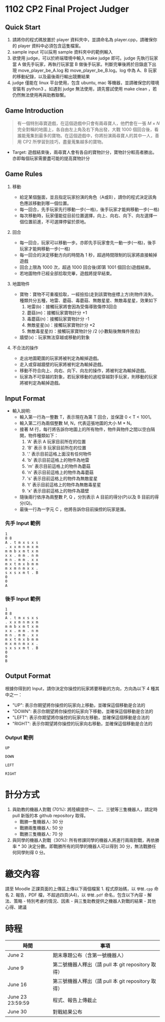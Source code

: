 # 1102 CP2 Final Project Judger
## Quick Start
1. 請將你的程式碼放置於 player 資料夾中，並請命名為 player.cpp，請確保你的 player 資料中必須包含這隻檔案。
2. sample input 可以採用 sample 資料夾中的範例輸入
3. 欲使用 judge，可以於終端環境中輸入 make judge 即可。judge 先執行玩家當 A 做先手玩家，再執行玩家當 B 做後手玩家。判斷完畢後將於目錄底下出現 move_player_be_A.log 和 move_player_be_B.log。log 中為 A、B 玩家的移動紀錄，以及最後兩行輸出競賽結果
4. judge 僅能在 linux 平台使用，包含 ubuntu, mac 等機器，並請確保您的環境安裝有 python3 。如遇到 judge 無法使用，請先嘗試使用 make clean ，若仍然無法使用再與助教聯繫。

## Game Introduction
> 有一個特別尋寶遊戲，在這個遊戲中只會有兩尋寶人，他們會在一張 $M \times N$ 完全對稱的地圖上，各自由左上角及右下角出發，大戰 1000 個回合後，看誰能蒐集到最多的寶物。在這個遊戲中，你將扮演兩尋寶人的其中一人，善用 CP2 所學習到技巧，盡量蒐集越多的寶物。

- Target: 遊戲結束後，兩尋寶人會有各自的寶物計分，寶物計分較高者勝出。亦即每個玩家需要盡可能的提高寶物計分

## Game Rules
1. 移動
    - 給定某個盤面，並且指定玩家扮演的角色（A或B），請你的程式決定該角色應該移動到哪一個位置。
    - 每一回合，先手玩家先行移動一步(一格)，後手玩家才能夠移動一步(一格)
    - 每次移動時，玩家僅能從目前位置選擇，向上、向右、向下、向左選擇一個位置前進，不可選擇停留於原地。

2. 回合
    - 每一回合，玩家可以移動一步。亦即先手玩家會先一動一步(一格)，後手玩家才能夠移動一步(一格)
    - 每一回合的決定移動方向的時間為 1 秒，超過時間限制的玩家將直接輸掉遊戲
    - 回合上限為 1000 次，超過 1000 回合後(即第 1001 個回合)遊戲結束。
    - 若地圖物件已經全部拾取完畢，遊戲將提早結束。

3. 地圖物件
    - 寶物：寶物不可重複拾取，一經撿拾(走到該寶物座標上方)則物件消失。種類共分五種，地雷、蘑菇、毒蘑菇、無敵星星、無敵毒星星，效果如下
        1. 地雷(b)：接觸玩家將會因為受傷導致傷停3回合
        2. 蘑菇(m)：接觸玩家寶物計分 +1
        3. 毒蘑菇(n)：接觸玩家寶物計分 -1
        4. 無敵星星(s)：接觸玩家寶物計分 *2
        5. 無敵毒星星(t)：接觸玩家寶物計分 /2 (小數點後無條件捨去)
    - 牆壁(x)：玩家無法穿越或移動的對象

4. 不合法的操作
    - 走出地圖範圍的玩家將被判定為輸掉遊戲。
    - 走入或穿越牆壁的玩家將被判定為輸掉遊戲。
    - 移動不符合向上、向右、向下、向左的操作，將被判定為輸掉遊戲。
    - 玩家為不可穿越的對象，若玩家移動的過程穿越對手玩家，則移動的玩家將被判定為輸掉遊戲。

## Input Format
- 輸入說明: 
    - 輸入第一行為一整數 T，表示現在為第 T 回合，並保證 0 < T < 1001。
    - 輸入第二行為兩個整數 M, N，代表這張地圖的大小 M * N。
    - 接著 M 行，每行將告訴你地圖上的所有物件，物件與物件之間以空白隔開，物件種類如下：
        1. 'A' 表示 A 玩家目前所在的位置
        2. 'B' 表示 B 玩家目前所在的位置
        3. '.' 表示目前這格上面沒有任何物件
        4. 'b' 表示目前這格上的物件為地雷
        5. 'm' 表示目前這格上的物件為蘑菇
        6. 'n' 表示目前這格上的物件為毒蘑菇
        7. 's' 表示目前這格上的物件為無敵星星
        8. 't' 表示目前這格上的物件為無敵毒星星
        9. 'x' 表示目前這格上的物件為牆壁
    - 隨後兩行依序為兩整數 P, Q ，分別表示 A 目前的得分(P)以及 B 目前的得分(Q)。
    - 最後一行為一字元 C ，他將告訴你目前操控的玩家是誰。
### 先手 Input 範例
```
1
8 8
A . t m x s x s
. x x m n m x m
m m b x m t x m
x x . m m . n m
m n . m m . x x
m x t m x b m m
m x m n m x x .
s x s x m t . B
0
0
A
```
### 後手 Input 範例
```
1
8 8
A . t m x s x s
. x x m n m x m
m m b x m t x m
x x . m m . n m
m n . m m . x x
m x t m x b m m
m x m n m x x .
s x s x m t . B
0
0
B
```

## Output Format
根據你得到的 Input，請你決定你操控的玩家將要移動的方向，方向為以下 4 種其中之一：

- "UP": 表示你期望將你操控的玩家向上移動，並確保這個移動是合法的
- "DOWN": 表示你期望將你操控的玩家向下移動，並確保這個移動是合法的
- "LEFT": 表示你期望將你操控的玩家向左移動，並確保這個移動是合法的
- "RIGHT": 表示你期望將你操控的玩家向右移動，並確保這個移動是合法的

### Output 範例
```
UP
```
```
DOWN
```
```
LEFT
```
```
RIGHT
```


# 計分方式
1. 與助教的機器人對戰 (70%): 將陸續提供一、二、三號等三隻機器人，請定時 pull 新版的本 github repository 取得。
    - 戰勝一隻機器人: 30 分
    - 戰勝兩隻機器人: 50 分
    - 戰勝三隻機器人: 70 分
2. 與同學的機器人對戰（30%): 所有修課同學的機器人將進行兩兩對戰，再依勝率 * 30 決定分數。即戰勝所有的同學的機器人可以得到 30 分，無法戰勝任何同學則得 0 分。

# 繳交內容
請至 Moodle 正課頁面的上傳區上傳以下兩個檔案
    1. 程式原始碼，以 `學號.cpp` 命名
    2. 報告，PDF 檔，不超過四頁(A4)，以 `學號.pdf` 命名，包含以下內容
        - 解法、策略
        - 特別考慮的情況、因素
        - 與三隻助教提供之機器人對戰的結果
        - 其他心得、建議


# 時程
|時間 | 事項 |
|-----|-----|
|June 2|期末專題公布（含第一號機器人）|
|June 9|第二號機器人釋出（請 pull 本 git repository 取得）|
|June 16|第三號機器人釋出（請 pull 本 git repository 取得）|
|June 23 23:59:59| 程式、報告上傳截止|
|June 30| 對戰結果公布 |

